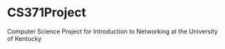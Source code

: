 # CS371Project
Computer Science Project for Introduction to Networking at the University of Kentucky
